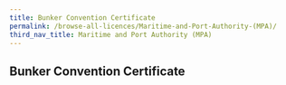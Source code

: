 ```yaml
---
title: Bunker Convention Certificate
permalink: /browse-all-licences/Maritime-and-Port-Authority-(MPA)/
third_nav_title: Maritime and Port Authority (MPA)
---
```

## Bunker Convention Certificate
